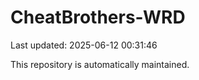 # CheatBrothers-WRD

Last updated: 2025-06-12 00:31:46

This repository is automatically maintained.
